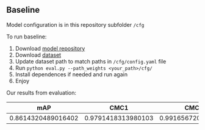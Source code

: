 ## Baseline

Model configuration is in this repository subfolder `/cfg`

To run baseline:

1. Download [model repository](https://github.com/videturfortuna/vehicle_reid_itsc2023/tree/main)
2. Download [dataset](https://drive.google.com/file/d/0B0o1ZxGs_oVZWmtFdXpqTGl3WUU/view?resourcekey=0-YIcgC3HmQD7QnvoMpmfczA)
3. Update dataset path to match paths in `/cfg/config.yaml` file
4. Run ``python eval.py --path_weights <your_path>/cfg/``
5. Install dependences if needed and run again
6. Enjoy

Our results from evaluation:

| mAP | CMC1 | CMC5 |
| :-: | :-: | :-: |
| 0.8614320489016402 | 0.9791418313980103 | 0.9916567206382751 |
